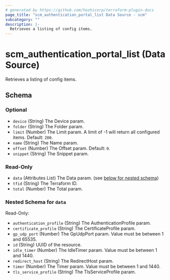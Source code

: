 ```yaml
---
# generated by https://github.com/hashicorp/terraform-plugin-docs
page_title: "scm_authentication_portal_list Data Source - scm"
subcategory: ""
description: |-
  Retrieves a listing of config items.
---
```


# scm_authentication_portal_list (Data Source)

Retrieves a listing of config items.



<!-- schema generated by tfplugindocs -->
## Schema

### Optional

- `device` (String) The Device param.
- `folder` (String) The Folder param.
- `limit` (Number) The Limit param. A limit of -1 will return all configured items. Default: `200`.
- `name` (String) The Name param.
- `offset` (Number) The Offset param. Default: `0`.
- `snippet` (String) The Snippet param.

### Read-Only

- `data` (Attributes List) The Data param. (see [below for nested schema](#nestedatt--data))
- `tfid` (String) The Terraform ID.
- `total` (Number) The Total param.

<a id="nestedatt--data"></a>
### Nested Schema for `data`

Read-Only:

- `authentication_profile` (String) The AuthenticationProfile param.
- `certificate_profile` (String) The CertificateProfile param.
- `gp_udp_port` (Number) The GpUdpPort param. Value must be between 1 and 65535.
- `id` (String) UUID of the resource.
- `idle_timer` (Number) The IdleTimer param. Value must be between 1 and 1440.
- `redirect_host` (String) The RedirectHost param.
- `timer` (Number) The Timer param. Value must be between 1 and 1440.
- `tls_service_profile` (String) The TlsServiceProfile param.
